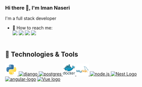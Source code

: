 ### Hi there 👋, I'm Iman Naseri

I'm a full stack developer<br>

- :speech_balloon: How to reach me: <br>
[<img src="https://img.shields.io/badge/Gmail-D14836?style=for-the-badge&logo=gmail&logoColor=white" />](mailto:inaseri.20@gmail.com)
[<img src="https://img.shields.io/badge/LinkedIn-0077B5?style=for-the-badge&logo=linkedin&logoColor=white" />]([https://www.linkedin.com/in/amirhossein-rajabpour-a961a31a7/](https://www.linkedin.com/in/iman-naseri-1a9b2a119/?originalSubdomain=ir))
[<img src="https://img.shields.io/badge/Telegram-2CA5E0?style=for-the-badge&logo=telegram&logoColor=white" />](https://t.me/Iman_Naseri)
[<img src="https://img.shields.io/badge/GitHub-100000?style=for-the-badge&logo=github&logoColor=white" />](https://github.com/inaseri) <br> <br>


## 🔧 Technologies & Tools
<p align="left"> 
   <a href="https://www.python.org" target="_blank"> <img src="https://raw.githubusercontent.com/devicons/devicon/master/icons/python/python-original.svg" alt="python" width="40" height="40"/> </a>
   <a href="https://www.djangoproject.com/" target="_blank"> <img src="https://www.vectorlogo.zone/logos/djangoproject/djangoproject-icon.svg" alt="django" width="40" height="40"/> </a> 
   <a href="https://www.postgresql.org//" target="_blank"> <img src="https://www.vectorlogo.zone/logos/postgresql/postgresql-icon.svg" alt="postgres" width="40" height="40"/> </a> 
   <a href="https://www.docker.com/" target="_blank"> <img src="https://raw.githubusercontent.com/devicons/devicon/master/icons/docker/docker-original-wordmark.svg" alt="docker" width="40" height="40"/> </a>  
   <a href="https://www.mysql.com/" target="_blank"> <img src="https://raw.githubusercontent.com/devicons/devicon/master/icons/mysql/mysql-original-wordmark.svg" alt="mysql" width="40" height="40"/> </a> 
   <a href="https://nodejs.org/" target="_blank"> <img src="https://nodejs.org/static/images/logo.svg" alt="node.js" width="40" height="40"/> <a> 
   <a href="http://nestjs.com/" rel="nofollow"><img src="https://camo.githubusercontent.com/5f54c0817521724a2deae8dedf0c280a589fd0aa9bffd7f19fa6254bb52e996a/68747470733a2f2f6e6573746a732e636f6d2f696d672f6c6f676f2d736d616c6c2e737667" width="40" height="40" alt="Nest Logo" data-canonical-src="https://nestjs.com/img/logo-small.svg" style="max-width: 100%;"></a>
   <a target="_blank" rel="noopener noreferrer" href="/angular/angular/blob/main/aio/src/assets/images/logos/angular/angular.png"><img src="/angular/angular/raw/main/aio/src/assets/images/logos/angular/angular.png" alt="angular-logo" width="120px" height="120px" style="max-width: 100%;"></a>
   <a href="https://vuejs.org" rel="nofollow"><img width="100" src="https://camo.githubusercontent.com/c8f91d18976e27123643a926a2588b8d931a0292fd0b6532c3155379e8591629/68747470733a2f2f7675656a732e6f72672f696d616765732f6c6f676f2e706e67" width="40" height="40" alt="Vue logo" data-canonical-src="https://vuejs.org/images/logo.png" style="max-width: 100%;"></a>
   
</p>
